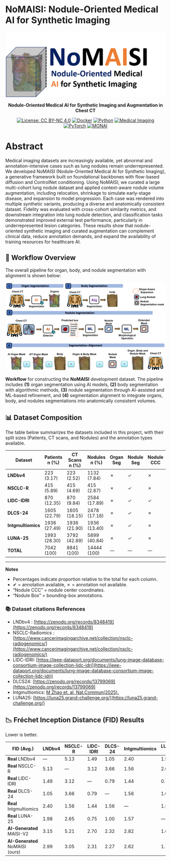 # NoMAISI: Nodule-Oriented Medical AI for Synthetic Imaging

<div align="center">
<p align="center">
  <img src="NoMAISI_logo.png" alt="PiNS Logo" width="500">
</p>

**Nodule-Oriented Medical AI for Synthetic Imaging and Augmentation in Chest CT**

[![License: CC BY-NC 4.0](https://img.shields.io/badge/License-CC%20BY--NC%204.0-lightgrey.svg)](https://creativecommons.org/licenses/by-nc/4.0/)
[![Docker](https://img.shields.io/badge/Docker-ft42%2Fpins%3Alatest-2496ED?logo=docker)](https://hub.docker.com/r/ft42/pins)
[![Python](https://img.shields.io/badge/Python-3.9+-green.svg)](https://python.org)
[![Medical Imaging](https://img.shields.io/badge/Medical-Imaging-red.svg)](https://simpleitk.org)
[![PyTorch](https://img.shields.io/badge/PyTorch-2.8.0-orange.svg)](https://pytorch.org)
[![MONAI](https://img.shields.io/badge/MONAI-1.4.0-blue.svg)](https://monai.io)

</div>


# Abstract
Medical imaging datasets are increasingly available, yet abnormal and annotation-intensive cases such as lung nodules remain underrepresented. We developed NoMAISI (Nodule-Oriented Medical AI for Synthetic Imaging), a generative framework built on foundational backbones with flow-based diffusion and ControlNet conditioning. Using NoMAISI, we curated a large multi-cohort lung nodule dataset and applied context-aware nodule volume augmentation, including relocation, shrinkage to simulate early-stage disease, and expansion to model progression. Each case was rendered into multiple synthetic variants, producing a diverse and anatomically consistent dataset. Fidelity was evaluated with cross-cohort similarity metrics, and downstream integration into lung nodule detection, and classification tasks demonstrated improved external test performance, particularly in underrepresented lesion categories. These results show that nodule-oriented synthetic imaging and curated augmentation can complement clinical data, reduce annotation demands, and expand the availability of training resources for healthcare AI.

## 🧩 Workflow Overview

The overall pipeline for organ, body, and nodule segmentation with alignment is shown below:

<p align="center">
  <img src="https://github.com/fitushar/NoMAISI/blob/main/doc/images/workflow.png" alt="Segmentation Pipeline"/>
</p>

**Workflow** for constructing the **NoMAISI** development dataset. The pipeline includes **(1)** organ segmentation using AI models, **(2)** body segmentation with algorithmic methods, **(3)** nodule segmentation through AI-assisted and ML-based refinement, and **(4)** segmentation alignment to integrate organs, body, and nodules segmentations into anatomically consistent volumes.




## 📊 Dataset Composition

The table below summarizes the datasets included in this project, with their split sizes (Patients, CT scans, and Nodules) and the annotation types available.  

| Dataset          | Patients <br>n (%) | CT Scans <br>n (%) | Nodules <br>n (%) | Organ Seg | Nodule Seg | Nodule CCC | Nodule Box |
|------------------|---------------------|---------------------|-------------------|-----------|------------|------------|------------|
| **LNDbv4**       | 223 (3.17)          | 223 (2.52)          | 1132 (7.84)       | ✗         | ✓          | ✗          | ✓          |
| **NSCLC-R**      | 415 (5.89)          | 415 (4.69)          | 415 (2.87)        | ✗         | ✓          | ✗          | ✓          |
| **LIDC-IDRI**    | 870 (12.35)         | 870 (9.84)          | 2584 (17.89)      | ✗         | ✓          | ✓          | ✓          |
| **DLCS-24**      | 1605 (22.79)        | 1605 (18.15)        | 2478 (17.16)      | ✗         | ✓          | ✗          | ✓          |
| **Intgmultiomics** | 1936 (27.49)       | 1936 (21.90)        | 1936 (13.40)      | ✗         | ✓          | ✗          | ✗          |
| **LUNA-25**      | 1993 (28.30)        | 3792 (42.89)        | 5899 (40.84)      | ✗         | ✓          | ✗          | ✓          |
| **TOTAL**        | 7042 (100)          | 8841 (100)          | 14444 (100)       | —         | —          | —          | —          |

---
**Notes**  
- Percentages indicate proportion relative to the total for each column.  
- ✔︎ = annotation available, ✗ = annotation not available.  
- “Nodule CCC” = nodule center coordinates.  
- “Nodule Box” = bounding-box annotations.

### 📚 Dataset citations References
* LNDbv4 : [https://zenodo.org/records/8348419](https://zenodo.org/records/8348419)
* NSCLC-Radiomics : [https://www.cancerimagingarchive.net/collection/nsclc-radiogenomics/](https://www.cancerimagingarchive.net/collection/nsclc-radiogenomics/)
* LIDC-IDRI: [https://ieee-dataport.org/documents/lung-image-database-consortium-image-collection-lidc-idri](https://ieee-dataport.org/documents/lung-image-database-consortium-image-collection-lidc-idri)
* DLCS24: [https://zenodo.org/records/13799069](https://zenodo.org/records/13799069)
* Intgmultiomics: [M Zhao et. al, Nat.Commun(2025).](https://www.nature.com/articles/s41467-024-55594-z#citeas)
* LUNA25: [https://luna25.grand-challenge.org/](https://luna25.grand-challenge.org/)


## 📉 Fréchet Inception Distance (FID) Results

Lower is better.  

| **FID (Avg.)**    | **LNDbv4** | **NSCLC-R** | **LIDC-IDRI** | **DLCS-24** | **Intgmultiomics** | **LUNA-25** |
|-------------------|------------|-------------|---------------|-------------|--------------------|-------------|
| **Real** LNDbv4        |   —    | 5.13 | 1.49 | 1.05 | 2.40 | 1.98 |
| **Real** NSCLC-R       | 5.13   |   —   | 3.12 | 3.66 | 1.56 | 2.65 |
| **Real** LIDC-IDRI     | 1.49   | 3.12 |   —   | 0.79 | 1.44 | 0.75 |
| **Real** DLCS-24       | 1.05   | 3.66 | 0.79 |   —   | 1.56 | 1.00 |
| **Real** Intgmultiomics| 2.40   | 1.56 | 1.44 | 1.56 |   —   | 1.57 |
| **Real** LUNA-25       | 1.98   | 2.65 | 0.75 | 1.00 | 1.57 |   —   |
| **AI-Generated** MAISI-V2 | 3.15 | 5.21 | 2.70 | 2.32 | 2.82 | 1.69 |
| **AI-Generated** NoMAISI (ours) | 2.99 | 3.05 | 2.31 | 2.27 | 2.62 | 1.18 |

